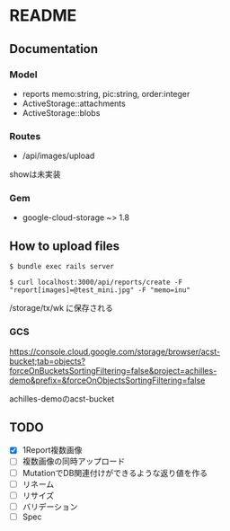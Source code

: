 # README

## Documentation

### Model

- reports memo:string, pic:string, order:integer
- ActiveStorage::attachments
- ActiveStorage::blobs

### Routes

- /api/images/upload

showは未実装

### Gem

- google-cloud-storage ~> 1.8

## How to upload files

`$ bundle exec rails server`

`$ curl localhost:3000/api/reports/create -F "report[images]=@test_mini.jpg" -F "memo=inu"`

/storage/tx/wk に保存される

### GCS

<https://console.cloud.google.com/storage/browser/acst-bucket;tab=objects?forceOnBucketsSortingFiltering=false&project=achilles-demo&prefix=&forceOnObjectsSortingFiltering=false>

achilles-demoのacst-bucket

## TODO

- [x] 1Report複数画像
- [ ] 複数画像の同時アップロード
- [ ] MutationでDB関連付けができるような返り値を作る
- [ ] リネーム
- [ ] リサイズ
- [ ] バリデーション
- [ ] Spec
